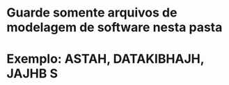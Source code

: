  # Guarde somente arquivos de modelagem de software nesta pasta
 # Exemplo: ASTAH, DATAKIBHAJH, JAJHB S
